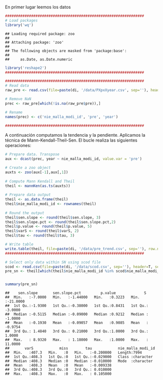 En primer lugar leemos los datos

``` r
################################################################
# Load packages 
library('wq')
```

    ## Loading required package: zoo
    ## 
    ## Attaching package: 'zoo'
    ## 
    ## The following objects are masked from 'package:base':
    ## 
    ##     as.Date, as.Date.numeric

``` r
library('reshape2')
################################################################

################################################################
# Read data
raw_pre <- read.csv(file=paste(di, '/data/PXpxXyear.csv', sep=''), header=T, sep=',')

# Remove NaN
prec <- raw_pre[which(!is.na(raw_pre$pre)),]

# Rename 
names(prec) <- c('nie_malla_modi_id', 'pre', 'year')
                
################################################################
```

A continuación computamos la tendencia y la pendiente. Aplicamos la técnica de Mann-Kendall-Theil-Sen. El bucle realiza las siguientes operaciones:

``` r
# Prepare data. Transpose 
aux <- dcast(prec, year ~ nie_malla_modi_id, value.var = 'pre') 

# Create a zoo object 
auxts <- zoo(aux[-1],aux[,1])
  
# Compute Mann Kendall and Theil 
theil <- mannKen(as.ts(auxts))
  
# Prepare data output
theil <- as.data.frame(theil)
theil$nie_malla_modi_id <- rownames(theil)
  
# Round the output
theil$sen.slope <- round(theil$sen.slope, 3)
theil$sen.slope.pct <- round(theil$sen.slope.pct,2)
theil$p.value <- round(theil$p.value, 5)
theil$varS <- round(theil$varS, 2)
theil$tau <- round(theil$tau, 3)

# Write table 
write.table(theil, file=paste(di, '/data/pre_trend.csv', sep=''), row.names=FALSE, sep=',')
################################################################
```

``` r
# Select only data within SN using scod file 
scod <- read.csv(file=paste(di, '/data/scod.csv', sep=''), header=T, sep=',')
pre_sn <- theil[which(theil$nie_malla_modi_id %in% scod$nie_malla_modi_id), ]


summary(pre_sn)
```

    ##    sen.slope       sen.slope.pct         p.value             S           
    ##  Min.   :-7.0000   Min.   :-1.44000   Min.   :0.3223   Min.   :-21.0000  
    ##  1st Qu.:-1.9300   1st Qu.:-0.38000   1st Qu.:0.8431   1st Qu.: -3.0000  
    ##  Median :-0.5115   Median :-0.09000   Median :0.9212   Median : -1.0000  
    ##  Mean   :-0.1930   Mean   :-0.09057   Mean   :0.9085   Mean   : -0.9754  
    ##  3rd Qu.: 1.4840   3rd Qu.: 0.21000   3rd Qu.:1.0000   3rd Qu.:  1.0000  
    ##  Max.   : 8.9320   Max.   : 1.18000   Max.   :1.0000   Max.   : 11.0000  
    ##       varS            miss        tau            nie_malla_modi_id 
    ##  Min.   :407.3   Min.   :0   Min.   :-0.200000   Length:7994       
    ##  1st Qu.:408.3   1st Qu.:0   1st Qu.:-0.029000   Class :character  
    ##  Median :408.3   Median :0   Median :-0.010000   Mode  :character  
    ##  Mean   :408.3   Mean   :0   Mean   :-0.009338                     
    ##  3rd Qu.:408.3   3rd Qu.:0   3rd Qu.: 0.010000                     
    ##  Max.   :408.3   Max.   :0   Max.   : 0.105000
